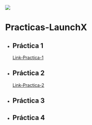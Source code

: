 ![](https://avatars.githubusercontent.com/u/110853422?s=200&v=4)
# Practicas-LaunchX
- ## Práctica 1
   [Link-Practica-1](https://github.com/CralpCode/Practica-1-de-Intro-a-Frontend "Practica-1")
- ## Práctica 2
   [Link-Practica-2](https://github.com/CralpCode/CralpCode-Practica-2-de-Intro-a-Frontend "Practica-2")
- ## Práctica 3
   
- ## Práctica 4
   
